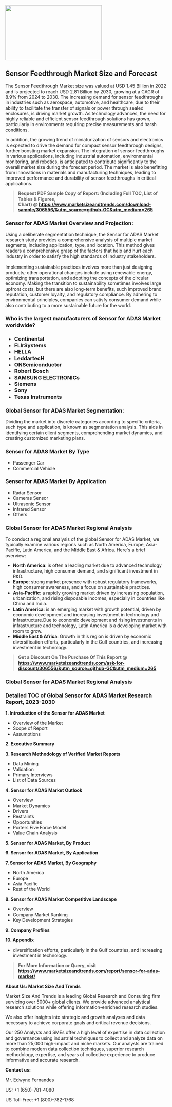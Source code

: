 <p><img class="alignnone size-medium wp-image-20088" src="https://ffe5etoiles.com/wp-content/uploads/2024/12/MST1-300x171.png" alt="" width="300" height="171" /></p><h2>Sensor Feedthrough Market Size and Forecast</h2><p>The Sensor Feedthrough Market size was valued at USD 1.45 Billion in 2022 and is projected to reach USD 2.81 Billion by 2030, growing at a CAGR of 8.9% from 2024 to 2030. The increasing demand for sensor feedthroughs in industries such as aerospace, automotive, and healthcare, due to their ability to facilitate the transfer of signals or power through sealed enclosures, is driving market growth. As technology advances, the need for highly reliable and efficient sensor feedthrough solutions has grown, particularly in environments requiring precise measurements and harsh conditions.</p><p>In addition, the growing trend of miniaturization of sensors and electronics is expected to drive the demand for compact sensor feedthrough designs, further boosting market expansion. The integration of sensor feedthroughs in various applications, including industrial automation, environmental monitoring, and robotics, is anticipated to contribute significantly to the overall market size during the forecast period. The market is also benefitting from innovations in materials and manufacturing techniques, leading to improved performance and durability of sensor feedthroughs in critical applications.</p></p><blockquote id="" class=""><strong>Request PDF Sample Copy of Report: (Including Full TOC, List of Tables &amp; Figures, Chart)&nbsp;@&nbsp;<strong><a href="https://www.marketsizeandtrends.com/download-sample/306556/&utm_source=github-GC&utm_medium=265" target="_blank">https://www.marketsizeandtrends.com/download-sample/306556/&utm_source=github-GC&utm_medium=265</a></strong></strong></blockquote><h3 id="" class="">Sensor for ADAS Market&nbsp;Overview and Projection:</h3><p id="" class="">Using a deliberate segmentation technique, the Sensor for ADAS Market research study provides a comprehensive analysis of multiple market segments, including application, type, and location. This method gives readers a comprehensive grasp of the factors that help and hurt each industry in order to satisfy the high standards of industry stakeholders. <br /> <br />Implementing sustainable practices involves more than just designing products; other operational changes include using renewable energy, optimizing transportation, and adopting the concepts of the circular economy. Making the transition to sustainability sometimes involves large upfront costs, but there are also long-term benefits, such improved brand reputation, customer loyalty, and regulatory compliance. By adhering to environmental principles, companies can satisfy consumer demand while also contributing to a more sustainable future for the world.</p><h3 id="" class="">Who is the largest manufacturers of&nbsp;Sensor for ADAS Market worldwide?</h3><h3 class=""><p><ul><li>Continental </li><li> FLIrSystems </li><li> HELLA </li><li> LeddartecH </li><li> ONSemiconductor </li><li> Robert Bosch </li><li> SAMSUNG ELECTRONICs </li><li> Siemens </li><li> Sony </li><li> Texas Instruments</li></ul></p></h3><h3 id="" class="">Global&nbsp;Sensor for ADAS Market Segmentation:</h3><p id="" class="">Dividing the market into discrete categories according to specific criteria, such type and application, is known as segmentation analysis. This aids in identifying certain client segments, comprehending market dynamics, and creating customized marketing plans.</p><h3 id="" class="">Sensor for ADAS Market&nbsp;By Type</h3><p><p><ul><li>Passenger Car</li><li> Commercial Vehicle</p></li></ul></p></p><h3 id="" class="">Sensor for ADAS Market&nbsp;By Application</h3><p class=""><p><ul><li>Radar Sensor</li><li> Cameras Sensor</li><li> Ultrasonic Sensor</li><li> Infrared Sensor</li><li> Others</li></ul></p></p><h3 id="" class="">Global Sensor for ADAS Market Regional Analysis</h3><p id="" class="">To conduct a regional analysis of the global Sensor for ADAS Market, we typically examine various regions such as North America, Europe, Asia-Pacific, Latin America, and the Middle East &amp; Africa. Here's a brief overview:</p><ul><li><strong>North America</strong>: is often a leading market due to advanced technology infrastructure, high consumer demand, and significant investment in R&amp;D.</li><li><strong>Europe</strong>: strong market presence with robust regulatory frameworks, high consumer awareness, and a focus on sustainable practices.</li><li><strong>Asia-Pacific</strong>: a rapidly growing market driven by increasing population, urbanization, and rising disposable incomes, especially in countries like China and India.</li><li><strong>Latin America</strong>: is an emerging market with growth potential, driven by economic development and increasing investment in technology and infrastructure.Due to economic development and rising investments in infrastructure and technology, Latin America is a developing market with room to grow.</li><li><strong>Middle East &amp; Africa</strong>: Growth in this region is driven by economic diversification efforts, particularly in the Gulf countries, and increasing investment in technology.</li></ul><blockquote id="" class=""><strong>Get a Discount On The Purchase Of This Report @ <strong><a href="https://www.marketsizeandtrends.com/ask-for-discount/306556/&utm_source=github-GC&utm_medium=265" target="_blank">https://www.marketsizeandtrends.com/ask-for-discount/306556/&utm_source=github-GC&utm_medium=265</a></strong></strong></blockquote><h3 id="" class="">Global Sensor for ADAS Market Regional Analysis</h3><h3 id="" class="">Detailed TOC of Global Sensor for ADAS Market Research Report, 2023-2030</h3><p id="" class=""><strong>1. Introduction of the Sensor for ADAS Market</strong></p><ul><li>Overview of the Market</li><li>Scope of Report</li><li>Assumptions</li></ul><p id="" class=""><strong>2. Executive Summary</strong></p><p id="" class=""><strong>3. Research Methodology of Verified Market Reports</strong></p><ul><li>Data Mining</li><li>Validation</li><li>Primary Interviews</li><li>List of Data Sources</li></ul><p id="" class=""><strong>4. Sensor for ADAS Market Outlook</strong></p><ul><li>Overview</li><li>Market Dynamics</li><li>Drivers</li><li>Restraints</li><li>Opportunities</li><li>Porters Five Force Model</li><li>Value Chain Analysis</li></ul><p id="" class=""><strong>5. Sensor for ADAS Market, By Product</strong></p><p id="" class=""><strong>6. Sensor for ADAS Market, By Application</strong></p><p id="" class=""><strong>7. Sensor for ADAS Market, By Geography</strong></p><ul><li>North America</li><li>Europe</li><li>Asia Pacific</li><li>Rest of the World</li></ul><p id="" class=""><strong>8. Sensor for ADAS Market Competitive Landscape</strong></p><ul><li>Overview</li><li>Company Market Ranking</li><li>Key Development Strategies</li></ul><p id="" class=""><strong>9. Company Profiles</strong></p><p id="" class=""><strong>10. Appendix</strong></p><ul><li>diversification efforts, particularly in the Gulf countries, and increasing investment in technology.</li></ul><blockquote id="" class=""><strong>For More Information or Query, visit <strong><strong><a href="https://www.marketsizeandtrends.com/report/sensor-for-adas-market/" target="_blank">https://www.marketsizeandtrends.com/report/sensor-for-adas-market/</a></strong></strong></strong></blockquote><p id="" class=""><strong>About Us: Market Size And Trends</strong></p><p id="" class="">Market Size And Trends is a leading Global Research and Consulting firm servicing over 5000+ global clients. We provide advanced analytical research solutions while offering information-enriched research studies.</p><p id="" class="">We also offer insights into strategic and growth analyses and data necessary to achieve corporate goals and critical revenue decisions.</p><p id="" class="">Our 250 Analysts and SMEs offer a high level of expertise in data collection and governance using industrial techniques to collect and analyze data on more than 25,000 high-impact and niche markets. Our analysts are trained to combine modern data collection techniques, superior research methodology, expertise, and years of collective experience to produce informative and accurate research.</p><p id="" class=""><strong>Contact us:</strong></p><p id="" class="">Mr. Edwyne Fernandes</p><p id="" class="">US: +1 (650)-781-4080</p><p id="" class="">US Toll-Free: +1 (800)-782-1768</p>

